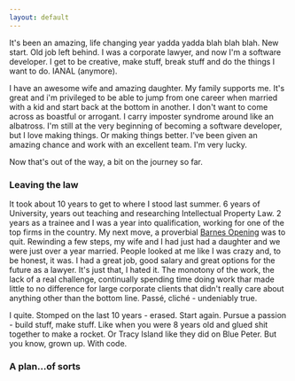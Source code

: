 ```yaml
---
layout: default
---
```


It's been an amazing, life changing year yadda yadda blah blah blah. New start. Old job left behind. I was a corporate lawyer, and now I'm a software developer. I get to be creative, make stuff, break stuff and do the things I want to do. IANAL (anymore). 

I have an awesome wife and amazing daughter. My family supports me. It's great and i'm privileged to be able to jump from one career when married with a kid and start back at the bottom in another. I don't want to come across as boastful or arrogant. I carry imposter syndrome around like an albatross. I'm still at the very beginning of becoming a software developer, but I love making things. Or making things better. I've been given an amazing chance and work with an excellent team. I'm very lucky. 

Now that's out of the way, a bit on the journey so far. 

### Leaving the law 

It took about 10 years to get to where I stood last summer. 6 years of University, years out teaching and researching Intellectual Property Law. 2 years as a trainee and I was a year into qualification, working for one of the top firms in the country. My next move, a proverbial [Barnes Opening](http://en.wikipedia.org/wiki/Barnes_Opening) was to quit. Rewinding a few steps, my wife and I had just had a daughter and we were just over a year married. People looked at me like I was crazy and, to be honest, it was. I had a great job, good salary and great options for the future as a lawyer. It's just that, I hated it. The monotony of the work, the lack of a real challenge, continually spending time doing work thar made little to no difference for large corporate clients that didn't really care about anything other than the bottom line. Passé, cliché - undeniably true. 

I quite. Stomped on the last 10 years - erased. Start again. Pursue a passion - build stuff, make stuff. Like when you were 8 years old and glued shit together to make a rocket. Or Tracy Island like they did on Blue Peter. But you know, grown up. With code. 

### A plan...of sorts